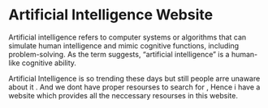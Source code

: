 # Artificial Intelligence Website
Artificial intelligence refers to computer systems or algorithms that can simulate human intelligence and mimic cognitive functions, including problem-solving. As the term suggests, “artificial intelligence” is a human-like cognitive ability. 

Artificial Intelligence is so trending these days but still people arre unaware about it . And we dont have proper resourses to search for , Hence i have a website which provides all the neccessary resourses in this website.
